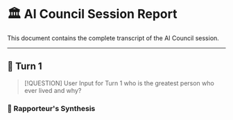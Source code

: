 # 🏛️ AI Council Session Report

This document contains the complete transcript of the AI Council session.

***

## 🔄 Turn 1

> [!QUESTION] User Input for Turn 1
> who is the greatest person who ever lived and why?

### 🧠 Rapporteur's Synthesis



